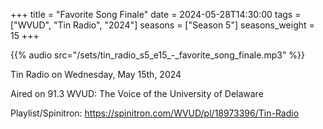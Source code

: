 +++
title = "Favorite Song Finale"
date = 2024-05-28T14:30:00
tags = ["WVUD", "Tin Radio", "2024"]
seasons = ["Season 5"]
seasons_weight = 15
+++

{{% audio src="/sets/tin_radio_s5_e15_-_favorite_song_finale.mp3" %}}

Tin Radio on Wednesday, May 15th, 2024

Aired on 91.3 WVUD: The Voice of the University of Delaware

Playlist/Spinitron: https://spinitron.com/WVUD/pl/18973396/Tin-Radio

